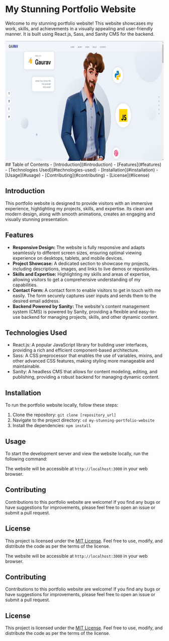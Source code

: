 # My Stunning Portfolio Website

Welcome to my stunning portfolio website! This website showcases my work, skills, and achievements in a visually appealing and user-friendly manner. It is built using React.js, Sass, and Sanity CMS for the backend.

<div style="text-align: center;">
    <img src="./src/assets/portfolio.png" alt="portfolio" height="380px" width="750px">
</div>
## Table of Contents
- [Introduction](#introduction)
- [Features](#features)
- [Technologies Used](#technologies-used)
- [Installation](#installation)
- [Usage](#usage)
- [Contributing](#contributing)
- [License](#license)

## Introduction

This portfolio website is designed to provide visitors with an immersive experience, highlighting my projects, skills, and expertise. Its clean and modern design, along with smooth animations, creates an engaging and visually stunning presentation.

## Features

- **Responsive Design:** The website is fully responsive and adapts seamlessly to different screen sizes, ensuring optimal viewing experience on desktops, tablets, and mobile devices.
- **Project Showcase:** A dedicated section to showcase my projects, including descriptions, images, and links to live demos or repositories.
- **Skills and Expertise:** Highlighting my skills and areas of expertise, allowing visitors to get a comprehensive understanding of my capabilities.
- **Contact Form:** A contact form to enable visitors to get in touch with me easily. The form securely captures user inputs and sends them to the desired email address.
- **Backend Powered by Sanity:** The website's content management system (CMS) is powered by Sanity, providing a flexible and easy-to-use backend for managing projects, skills, and other dynamic content.

## Technologies Used

- React.js: A popular JavaScript library for building user interfaces, providing a rich and efficient component-based architecture.
- Sass: A CSS preprocessor that enables the use of variables, mixins, and other advanced CSS features, making styling more manageable and maintainable.
- Sanity: A headless CMS that allows for content modeling, editing, and publishing, providing a robust backend for managing dynamic content.

## Installation

To run the portfolio website locally, follow these steps:

1. Clone the repository: `git clone [repository_url]`
2. Navigate to the project directory: `cd my-stunning-portfolio-website`
3. Install the dependencies: `npm install`

## Usage

To start the development server and view the website locally, run the following command:

The website will be accessible at `http://localhost:3000` in your web browser.

## Contributing

Contributions to this portfolio website are welcome! If you find any bugs or have suggestions for improvements, please feel free to open an issue or submit a pull request.

## License

This project is licensed under the [MIT License](LICENSE). Feel free to use, modify, and distribute the code as per the terms of the license.

The website will be accessible at `http://localhost:3000` in your web browser.

## Contributing

Contributions to this portfolio website are welcome! If you find any bugs or have suggestions for improvements, please feel free to open an issue or submit a pull request.

## License

This project is licensed under the [MIT License](LICENSE). Feel free to use, modify, and distribute the code as per the terms of the license.
